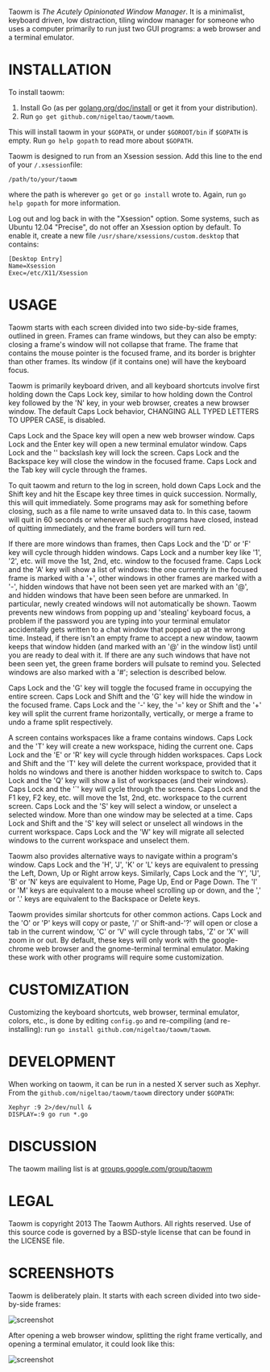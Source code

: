 Taowm is *The Acutely Opinionated Window Manager*. It is a minimalist, keyboard driven, low distraction, tiling window manager for someone who uses a computer primarily to run just two GUI programs: a web browser and a terminal emulator.

# INSTALLATION
To install taowm:

1. Install Go (as per [golang.org/doc/install](http://golang.org/doc/install) or get it from your distribution).
2. Run `go get github.com/nigeltao/taowm/taowm`.

This will install taowm in your `$GOPATH`, or under `$GOROOT/bin` if `$GOPATH` is empty. Run `go help gopath` to read more about `$GOPATH`.

Taowm is designed to run from an Xsession session. Add this line to the end of your `/.xsession`file:

```
/path/to/your/taowm
```

where the path is wherever `go get` or `go install` wrote to. Again, run `go help gopath` for more information.

Log out and log back in with the "Xsession" option. Some systems, such as Ubuntu 12.04 "Precise", do not offer an Xsession option by default. To enable it, create a new file `/usr/share/xsessions/custom.desktop` that contains:

```
[Desktop Entry]
Name=Xsession
Exec=/etc/X11/Xsession
```

# USAGE
Taowm starts with each screen divided into two side-by-side frames, outlined in green. Frames can frame windows, but they can also be empty: closing a frame's window will not collapse that frame. The frame that contains the mouse pointer is the focused frame, and its border is brighter than other frames. Its window (if it contains one) will have the keyboard focus.

Taowm is primarily keyboard driven, and all keyboard shortcuts involve first holding down the Caps Lock key, similar to how holding down the Control key followed by the 'N' key, in your web browser, creates a new browser window. The default Caps Lock behavior, CHANGING ALL TYPED LETTERS TO UPPER CASE, is disabled.

Caps Lock and the Space key will open a new web browser window. Caps Lock and the Enter key will open a new terminal emulator window. Caps Lock and the '\' backslash key will lock the screen. Caps Lock and the Backspace key will close the window in the focused frame. Caps Lock and the Tab key will cycle through the frames.

To quit taowm and return to the log in screen, hold down Caps Lock and the Shift key and hit the Escape key three times in quick succession. Normally, this will quit immediately. Some programs may ask for something before closing, such as a file name to write unsaved data to. In this case, taowm will quit in 60 seconds or whenever all such programs have closed, instead of quitting immediately, and the frame borders will turn red.

If there are more windows than frames, then Caps Lock and the 'D' or 'F' key will cycle through hidden windows. Caps Lock and a number key like '1', '2', etc. will move the 1st, 2nd, etc. window to the focused frame. Caps Lock and the 'A' key will show a list of windows: the one currently in the focused frame is marked with a '+', other windows in other frames are marked with a '-', hidden windows that have not been seen yet are marked with an '@', and hidden windows that have been seen before are unmarked. In particular, newly created windows will not automatically be shown. Taowm prevents new windows from popping up and 'stealing' keyboard focus, a problem if the password you are typing into your terminal emulator accidentally gets written to a chat window that popped up at the wrong time. Instead, if there isn't an empty frame to accept a new window, taowm keeps that window hidden (and marked with an '@' in the window list) until you are ready to deal with it. If there are any such windows that have not been seen yet, the green frame borders will pulsate to remind you. Selected windows are also marked with a '#'; selection is described below.

Caps Lock and the 'G' key will toggle the focused frame in occupying the entire screen. Caps Lock and Shift and the 'G' key will hide the window in the focused frame. Caps Lock and the '-' key, the '=' key or Shift and the '+' key will split the current frame horizontally, vertically, or merge a frame to undo a frame split respectively.

A screen contains workspaces like a frame contains windows. Caps Lock and the 'T' key will create a new workspace, hiding the current one. Caps Lock and the 'E' or 'R' key will cycle through hidden workspaces. Caps Lock and Shift and the 'T' key will delete the current workspace, provided that it holds no windows and there is another hidden workspace to switch to. Caps Lock and the 'Q' key will show a list of workspaces (and their windows). Caps Lock and the '`' key will cycle through the screens. Caps Lock and the F1 key, F2 key, etc. will move the 1st, 2nd, etc. workspace to the current screen. Caps Lock and the 'S' key will select a window, or unselect a selected window. More than one window may be selected at a time. Caps Lock and Shift and the 'S' key will select or unselect all windows in the current workspace. Caps Lock and the 'W' key will migrate all selected windows to the current workspace and unselect them.

Taowm also provides alternative ways to navigate within a program's window. Caps Lock and the 'H', 'J', 'K' or 'L' keys are equivalent to pressing the Left, Down, Up or Right arrow keys. Similarly, Caps Lock and the 'Y', 'U', 'B' or 'N' keys are equivalent to Home, Page Up, End or Page Down. The 'I' or 'M' keys are equivalent to a mouse wheel scrolling up or down, and the ',' or '.' keys are equivalent to the Backspace or Delete keys.

Taowm provides similar shortcuts for other common actions. Caps Lock and the 'O' or 'P' keys will copy or paste, '/' or Shift-and-'?' will open or close a tab in the current window, 'C' or 'V' will cycle through tabs, 'Z' or 'X' will zoom in or out. By default, these keys will only work with the google-chrome web browser and the gnome-terminal terminal emulator. Making these work with other programs will require some customization.

# CUSTOMIZATION
Customizing the keyboard shortcuts, web browser, terminal emulator, colors, etc., is done by editing `config.go` and re-compiling (and re-installing): run `go install github.com/nigeltao/taowm/taowm`.

# DEVELOPMENT
When working on taowm, it can be run in a nested X server such as Xephyr. From the `github.com/nigeltao/taowm/taowm` directory under `$GOPATH`:

```
Xephyr :9 2>/dev/null &
DISPLAY=:9 go run *.go
```

# DISCUSSION
The taowm mailing list is at [groups.google.com/group/taowm](http://groups.google.com/group/taowm)

# LEGAL
Taowm is copyright 2013 The Taowm Authors. All rights reserved. Use of this source code is governed by a BSD-style license that can be found in the LICENSE file.

# SCREENSHOTS
Taowm is deliberately plain. It starts with each screen divided into two side-by-side frames:

![screenshot](https://github.com/nigeltao/taowm/blob/master/doc/screenshot0.png)

After opening a web browser window, splitting the right frame vertically, and opening a terminal emulator, it could look like this:

![screenshot](https://github.com/nigeltao/taowm/blob/master/doc/screenshot1.png)
